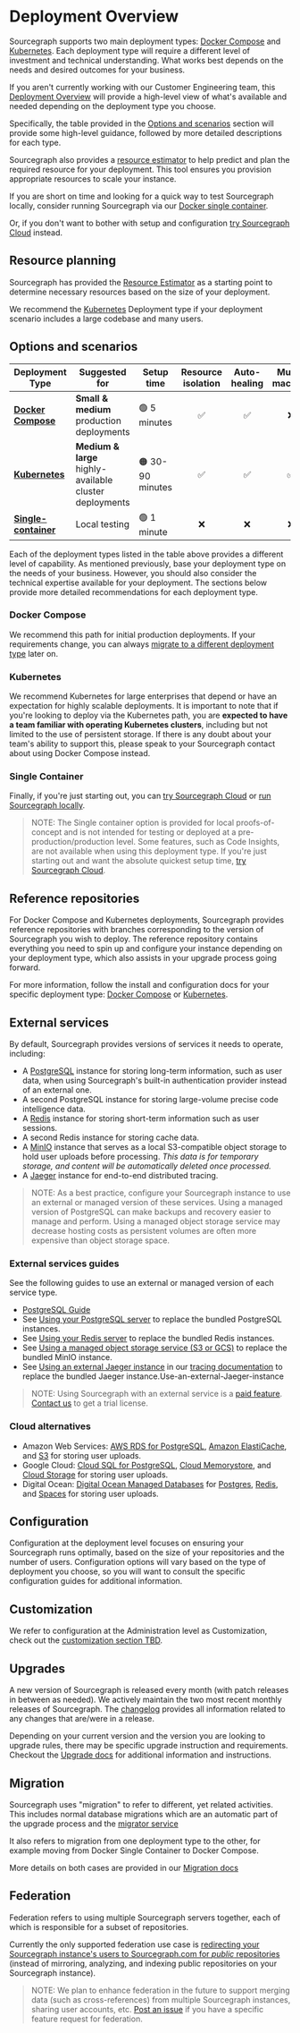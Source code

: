 # Deployment Overview

Sourcegraph supports two main deployment types: [Docker Compose](docker-compose/index.md) and [Kubernetes](kubernetes/index.md). Each deployment type will require a different level of investment and technical understanding. What works best depends on the needs and desired outcomes for your business. 

If you aren't currently working with our Customer Engineering team, this [Deployment Overview](deployment_overview.md) will provide a high-level view of what's available and needed depending on the deployment type you choose. 

Specifically, the table provided in the [Options and scenarios](#options-and-scenarios) section will provide some high-level guidance, followed by more detailed descriptions for each type.

Sourcegraph also provides a [resource estimator](#resource-planning) to help predict and plan the required resource for your deployment. This tool ensures you provision appropriate resources to scale your instance.

If you are short on time and looking for a quick way to test Sourcegraph locally, consider running Sourcegraph via our [Docker single container](docker-single-container/index.md). 

Or, if you don't want to bother with setup and configuration [try Sourcegraph Cloud](https://sourcegraph.com) instead.

## Resource planning

Sourcegraph has provided the [Resource Estimator](resource_estimator.md) as a starting point to determine necessary resources based on the size of your deployment. 

We recommend the [Kubernetes](kubernetes/scale) Deployment type if your deployment scenario includes a large codebase and many users.

## Options and scenarios

| Deployment Type                                          | Suggested for                                           | Setup time      | Resource isolation | Auto-healing | Multi-machine |
| -------------------------------------------------------- | ------------------------------------------------------- | --------------- | :----------------: | :----------: | :-----------: |
| [**Docker Compose**](docker-compose/index.md) | **Small & medium** production deployments               | 🟢 5 minutes     |         ✅          |      ✅       |       ❌       |
| [**Kubernetes**](kubernetes/index.md)         | **Medium & large** highly-available cluster deployments | 🟠 30-90 minutes |         ✅          |      ✅       |       ✅       |
| [**Single-container**](docker-single-container/index.md)       | Local testing                                           | 🟢 1 minute      |         ❌          |      ❌       |       ❌       |

Each of the deployment types listed in the table above provides a different level of capability. As mentioned previously, base your deployment type on the needs of your business. However, you should also consider the technical expertise available for your deployment. The sections below provide more detailed recommendations for each deployment type.

### Docker Compose

We recommend this path for initial production deployments. If your requirements change, you can always [migrate to a different deployment type](deployment_overview.md#migrating-to-a-new-deployment-type) later on.

### Kubernetes

We recommend Kubernetes for large enterprises that depend or have an expectation for highly scalable deployments. It is important to note that if you're looking to deploy via the Kubernetes path, you are **expected to have a team familiar with operating Kubernetes clusters**, including but not limited to the use of persistent storage. If there is any doubt about your team's ability to support this, please speak to your Sourcegraph contact about using Docker Compose instead.

### Single Container 

Finally, if you're just starting out, you can [try Sourcegraph Cloud](https://sourcegraph.com) or [run Sourcegraph locally](docker-single-container/index.md).

> NOTE: The Single container option is provided for local proofs-of-concept and is not intended for testing or deployed at a pre-production/production level. Some features, such as Code Insights, are not available when using this deployment type. If you're just starting out and want the absolute quickest setup time, [try Sourcegraph Cloud](https://sourcegraph.com).

## Reference repositories

For Docker Compose and Kubernetes deployments, Sourcegraph provides reference repositories with branches corresponding to the version of Sourcegraph you wish to deploy. The reference repository contains everything you need to spin up and configure your instance depending on your deployment type, which also assists in your upgrade process going forward. 

For more information, follow the install and configuration docs for your specific deployment type: [Docker Compose](https://github.com/sourcegraph/deploy-sourcegraph-docker/) or [Kubernetes](https://github.com/sourcegraph/deploy-sourcegraph/).

## External services

By default, Sourcegraph provides versions of services it needs to operate, including:

- A [PostgreSQL](https://www.postgresql.org/) instance for storing long-term information, such as user data, when using Sourcegraph's built-in authentication provider instead of an external one.
- A second PostgreSQL instance for storing large-volume precise code intelligence data.
- A [Redis](https://redis.io/) instance for storing short-term information such as user sessions.
- A second Redis instance for storing cache data.
- A [MinIO](https://min.io/) instance that serves as a local S3-compatible object storage to hold user uploads before processing. _This data is for temporary storage, and content will be automatically deleted once processed._
- A [Jaeger](https://www.jaegertracing.io/) instance for end-to-end distributed tracing. 

> NOTE: As a best practice, configure your Sourcegraph instance to use an external or managed version of these services. Using a managed version of PostgreSQL can make backups and recovery easier to manage and perform. Using a managed object storage service may decrease hosting costs as persistent volumes are often more expensive than object storage space.

### External services guides
See the following guides to use an external or managed version of each service type.

- [PostgreSQL Guide](../postgres.md)
- See [Using your PostgreSQL server](../external_services/postgres.md) to replace the bundled PostgreSQL instances.
- See [Using your Redis server](../external_services/redis.md) to replace the bundled Redis instances.
- See [Using a managed object storage service (S3 or GCS)](../external_services/object_storage.md) to replace the bundled MinIO instance.
- See [Using an external Jaeger instance](../observability/tracing.md#use-an-external-jaeger-instance) in our [tracing documentation](../observability/tracing.md) to replace the bundled Jaeger instance.Use-an-external-Jaeger-instance

> NOTE: Using Sourcegraph with an external service is a [paid feature](https://about.sourcegraph.com/pricing). [Contact us](https://about.sourcegraph.com/contact/sales) to get a trial license.

### Cloud alternatives

- Amazon Web Services: [AWS RDS for PostgreSQL](https://aws.amazon.com/rds/), [Amazon ElastiCache](https://aws.amazon.com/elasticache/redis/), and [S3](https://aws.amazon.com/s3/) for storing user uploads.
- Google Cloud: [Cloud SQL for PostgreSQL](https://cloud.google.com/sql/docs/postgres/), [Cloud Memorystore](https://cloud.google.com/memorystore/), and [Cloud Storage](https://cloud.google.com/storage) for storing user uploads.
- Digital Ocean: [Digital Ocean Managed Databases](https://www.digitalocean.com/products/managed-databases/) for [Postgres](https://www.digitalocean.com/products/managed-databases-postgresql/), [Redis](https://www.digitalocean.com/products/managed-databases-redis/), and [Spaces](https://www.digitalocean.com/products/spaces/) for storing user uploads.

## Configuration

Configuration at the deployment level focuses on ensuring your Sourcegraph runs optimally, based on the size of your repositories and the number of users. Configuration options will vary based on the type of deployment you choose, so you will want to consult the specific configuration guides for additional information.

## Customization

We refer to configuration at the Administration level as Customization, check out the [customization section TBD](TBD).


## Upgrades

A new version of Sourcegraph is released every month (with patch releases in between as needed). We actively maintain the two most recent monthly releases of Sourcegraph. The [changelog](../../CHANGELOG.md) provides all information related to any changes that are/were in a release.

Depending on your current version and the version you are looking to upgrade rules, there may be specific upgrade instruction and requirements. Checkout the [Upgrade docs](TBD) for additional information and instructions.

## Migration

Sourcegraph uses "migration" to refer to different, yet related activities. This includes normal database migrations which are an automatic part of the upgrade process and the [migrator service](TBD)

It also refers to migration from one deployment type to the other, for example moving from Docker Single Container to Docker Compose.

More details on both cases are provided in our [Migration docs](TBD)

## Federation

Federation refers to using multiple Sourcegraph servers together, each of which is responsible for a subset of repositories.

Currently the only supported federation use case is [redirecting your Sourcegraph instance's users to Sourcegraph.com for _public_ repositories](public_repositories.md) (instead of mirroring, analyzing, and indexing public repositories on your Sourcegraph instance).

> NOTE: We plan to enhance federation in the future to support merging data (such as cross-references) from multiple Sourcegraph instances, sharing user accounts, etc. [Post an issue](https://github.com/sourcegraph/sourcegraph/issues) if you have a specific feature request for federation.